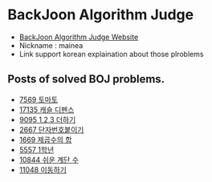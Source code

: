 # BackJoon Algorithm Judge
- [BackJoon Algorithm Judge Website](https://www.acmicpc.net)
- Nickname : mainea
- Link support korean explaination about those plroblems

## Posts of solved BOJ problems.

-  [7569 토마토](https://dev-wd.github.io/algorithm/backjoon7569/)
-  [17135 캐슬 디펜스](https://dev-wd.github.io/algorithm/backjoon17135/)
-  [9095 1,2,3 더하기](https://dev-wd.github.io/algorithm/backjoon9095/)
-  [2667 단자번호붙이기](https://dev-wd.github.io/algorithm/boj2667/)
-  [1669 제곱수의 합](https://dev-wd.github.io/algorithm/backjooon1669/)
-  [5557 1학년](https://dev-wd.github.io/algorithm/backjoon5557/)
-  [10844 쉬운 계단 수](https://dev-wd.github.io/algorithm/backjoon10844/)
-  [11048 이동하기](https://dev-wd.github.io/algorithm/backjoon11048/)
